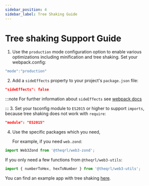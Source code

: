 ```yaml
---
sidebar_position: 4
sidebar_label: Tree Shaking Guide
---
```


# Tree shaking Support Guide

1. Use the `production` mode configuration option to enable various optimizations including minification and tree shaking. Set your webpack.config:

```js
"mode":"production"
```

2. Add a `sideEffects` property to your project's `package.json` file:

```json
"sideEffects": false
```

:::note
For further information about `sideEffects` see [webpack docs](https://webpack.js.org/guides/tree-shaking/)

::: 3. Set your tsconfig module to `ES2015` or higher to support `imports`, because tree shaking does not work with `require`:

```json
"module": "ES2015"
```

4. Use the specific packages which you need,

    For example, if you need `web.zond`:

```ts
import Web3Zond from '@theqrl/web3-zond';
```

If you only need a few functions from `@theqrl/web3-utils`:

```ts
import { numberToHex, hexToNumber } from '@theqrl/web3-utils';
```

You can find an example app with tree shaking [here](https://github.com/ChainSafe/web3js-example-react-app).
